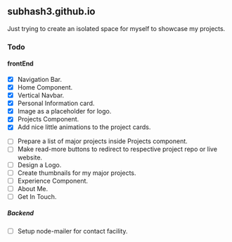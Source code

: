 ## subhash3.github.io

Just trying to create an isolated space for myself to showcase my projects.
### Todo
#### frontEnd
- [x] Navigation Bar.
- [x] Home Component.
- [x] Vertical Navbar.
- [x] Personal Information card.
- [x] Image as a placeholder for logo.
- [x] Projects Component.
- [x] Add nice little animations to the project cards.
<!-- - [ ] Make the logo sticky on the top left corner. -->
- [ ] Prepare a list of major projects inside Projects component.
- [ ] Make read-more buttons to redirect to respective project repo or live website.
- [ ] Design a Logo.
- [ ] Create thumbnails for my major projects.
- [ ] Experience Component.
- [ ] About Me.
- [ ] Get In Touch.

##### Backend
- [ ] Setup node-mailer for contact facility.